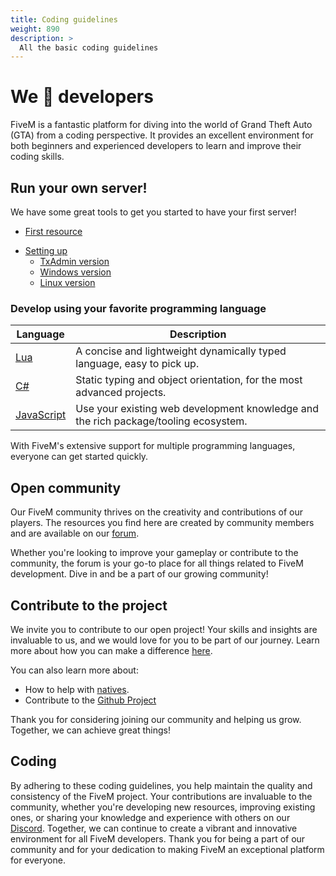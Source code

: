 ```yaml
---
title: Coding guidelines
weight: 890
description: >
  All the basic coding guidelines
---
```


# We 💝 developers

FiveM is a fantastic platform for diving into the world of Grand Theft Auto (GTA) from a coding perspective. It provides an excellent environment for both beginners and experienced developers to learn and improve their coding skills.

## Run your own server!

We have some great tools to get you started to have your first server!
- [First resource](docs/scripting-manual/introduction/creating-your-first-script.md)
<!-- - [First resource (advanced)](docs/scripting-manual/introduction/creating-your-first-script-extra.md)
ONLY SET THIS WHEN PR https://github.com/citizenfx/fivem-docs/pull/429
 -->
- [Setting up](docs/server-manual/setting-up-a-server/)
    - [TxAdmin version](docs/server-manual/setting-up-a-server-txadmin)
    - [Windows version](docs/server-manual/setting-up-a-server-vanilla/#windows)
    - [Linux version](docs/server-manual/setting-up-a-server-vanilla/#linux)

### Develop using your favorite programming language

| Language    | Description                                                                                |
|-------------|--------------------------------------------------------------------------------------------|
| [Lua](docs/scripting-manual/runtimes/lua/)         | A concise and lightweight dynamically typed language, easy to pick up.                     |
| [C#](docs/scripting-manual/runtimes/csharp/)          | Static typing and object orientation, for the most advanced projects.                      |
| [JavaScript](docs/scripting-manual/runtimes/javascript/)  | Use your existing web development knowledge and the rich package/tooling ecosystem.        |

With FiveM's extensive support for multiple programming languages, everyone can get started quickly.

## Open community

Our FiveM community thrives on the creativity and contributions of our players. The resources you find here are created by community members and are available on our [forum](https://forum.cfx.re/c/development/releases/7). 

Whether you're looking to improve your gameplay or contribute to the community, the forum is your go-to place for all things related to FiveM development. Dive in and be a part of our growing community!

## Contribute to the project

We invite you to contribute to our open project! Your skills and insights are invaluable to us, and we would love for you to be part of our journey. Learn more about how you can make a difference [here](docs/contributing/how-you-can-help.md).

You can also learn more about:
- How to help with [natives](docs/scripting-manual/introduction/about-native-functions.md).
- Contribute to the [Github Project](https://github.com/citizenfx/fivem)

Thank you for considering joining our community and helping us grow. Together, we can achieve great things!

## Coding

By adhering to these coding guidelines, you help maintain the quality and consistency of the FiveM project. Your contributions are invaluable to the community, whether you're developing new resources, improving existing ones, or sharing your knowledge and experience with others on our [Discord](discord.gg/fivem). Together, we can continue to create a vibrant and innovative environment for all FiveM developers. Thank you for being a part of our community and for your dedication to making FiveM an exceptional platform for everyone. 
